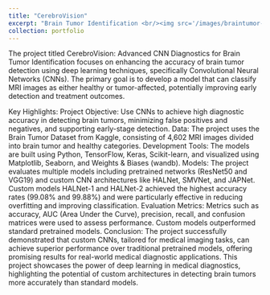 ```yaml
---
title: "CerebroVision"
excerpt: "Brain Tumor Identification <br/><img src='/images/braintumor-170806141659-thumbnail-4.webp'>"
collection: portfolio
---
```


The project titled CerebroVision: Advanced CNN Diagnostics for Brain Tumor Identification focuses on enhancing the accuracy of brain tumor detection using deep learning techniques, specifically Convolutional Neural Networks (CNNs). The primary goal is to develop a model that can classify MRI images as either healthy or tumor-affected, potentially improving early detection and treatment outcomes.

Key Highlights:
Project Objective: Use CNNs to achieve high diagnostic accuracy in detecting brain tumors, minimizing false positives and negatives, and supporting early-stage detection.
Data: The project uses the Brain Tumor Dataset from Kaggle, consisting of 4,602 MRI images divided into brain tumor and healthy categories.
Development Tools: The models are built using Python, TensorFlow, Keras, Scikit-learn, and visualized using Matplotlib, Seaborn, and Weights & Biases (wandb).
Models: The project evaluates multiple models including pretrained networks (ResNet50 and VGG19) and custom CNN architectures like HALNet, SMVNet, and JAPNet. Custom models HALNet-1 and HALNet-2 achieved the highest accuracy rates (99.08% and 99.88%) and were particularly effective in reducing overfitting and improving classification.
Evaluation Metrics: Metrics such as accuracy, AUC (Area Under the Curve), precision, recall, and confusion matrices were used to assess performance. Custom models outperformed standard pretrained models.
Conclusion: The project successfully demonstrated that custom CNNs, tailored for medical imaging tasks, can achieve superior performance over traditional pretrained models, offering promising results for real-world medical diagnostic applications.
This project showcases the power of deep learning in medical diagnostics, highlighting the potential of custom architectures in detecting brain tumors more accurately than standard models. 
